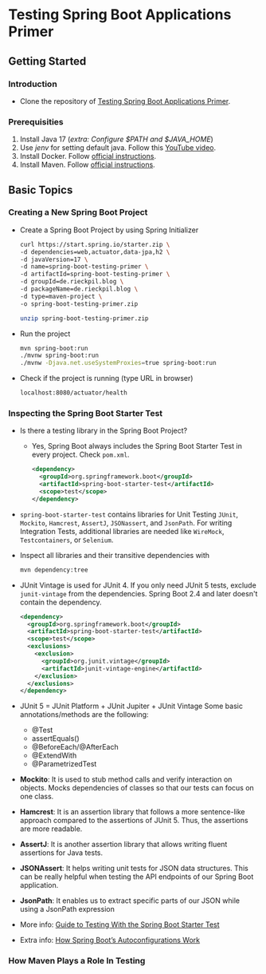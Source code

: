 # Testing Spring Boot Applications Primer

## Getting Started

### Introduction

- Clone the repository of [Testing Spring Boot Applications Primer](https://github.com/rieckpil/testing-spring-boot-applications-primer).

### Prerequisities

1. Install Java 17 (*extra: Configure $PATH and $JAVA_HOME*)
2. Use *jenv* for setting default java. Follow this [YouTube video](<https://www.youtube.com/watch?v=9FVZyeFDXo0>).
3. Install Docker. Follow [official instructions](https://www.docker.com/products/docker-desktop/).
4. Install Maven. Follow [official instructions](https://maven.apache.org/install.html).

## Basic Topics

### Creating a New Spring Boot Project

- Create a Spring Boot Project by using Spring Initializer

  ```bash
  curl https://start.spring.io/starter.zip \
  -d dependencies=web,actuator,data-jpa,h2 \
  -d javaVersion=17 \
  -d name=spring-boot-testing-primer \
  -d artifactId=spring-boot-testing-primer \
  -d groupId=de.rieckpil.blog \
  -d packageName=de.rieckpil.blog \
  -d type=maven-project \
  -o spring-boot-testing-primer.zip

  unzip spring-boot-testing-primer.zip
  ```

- Run the project

  ```bash
  mvn spring-boot:run
  ./mvnw spring-boot:run
  ./mvnw -Djava.net.useSystemProxies=true spring-boot:run
  ```

- Check if the project is running (type URL in browser)

  ```txt
  localhost:8080/actuator/health
  ```

### Inspecting the Spring Boot Starter Test

- Is there a testing library in the Spring Boot Project?
  - Yes, Spring Boot always includes the Spring Boot Starter Test in every project. Check `pom.xml`.

    ```xml
    <dependency>
      <groupId>org.springframework.boot</groupId>
      <artifactId>spring-boot-starter-test</artifactId>
      <scope>test</scope>
    </dependency>
    ```

- `spring-boot-starter-test` contains libraries for Unit Testing `JUnit`, `Mockito`, `Hamcrest`, `AssertJ`, `JSONassert`, and `JsonPath`. For writing Integration Tests, additional libraries are needed like `WireMock`, `Testcontainers`, or `Selenium`.
- Inspect all libraries and their transitive dependencies with

  ```bash
  mvn dependency:tree
  ```
- JUnit Vintage is used for JUnit 4. If you only need JUnit 5 tests, exclude `junit-vintage` from the dependencies. Spring Boot 2.4 and later doesn't contain the dependency.
  ```xml
  <dependency>
    <groupId>org.springframework.boot</groupId>
    <artifactId>spring-boot-starter-test</artifactId>
    <scope>test</scope>
    <exclusions>
      <exclusion>
        <groupId>org.junit.vintage</groupId>
        <artifactId>junit-vintage-engine</artifactId>
      </exclusion>
    </exclusions>
  </dependency>
  ```
- JUnit 5 = JUnit Platform + JUnit Jupiter + JUnit Vintage
  Some basic annotations/methods are the following:
  - @Test
  - assertEquals()
  - @BeforeEach/@AfterEach
  - @ExtendWith
  - @ParametrizedTest

- **Mockito**: It is used to stub method calls and verify interaction on objects. Mocks dependencies of classes so that our tests can focus on one class.

- **Hamcrest**: It is an assertion library that follows a more sentence-like approach compared to the assertions of JUnit 5. Thus, the assertions are more readable.

- **AssertJ**: It is another assertion library that allows writing fluent assertions for Java tests.

- **JSONAssert**: It helps writing unit tests for JSON data structures. This can be really helpful when testing the API endpoints of our Spring Boot application.

- **JsonPath**: It enables us to extract specific parts of our JSON while using a JsonPath expression

- More info: [Guide to Testing With the Spring Boot Starter Test](https://rieckpil.de/guide-to-testing-with-spring-boot-starter-test/)
- Extra info: [How Spring Boot’s Autoconfigurations Work](https://www.marcobehler.com/guides/spring-boot-autoconfiguration)

### How Maven Plays a Role In Testing